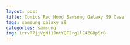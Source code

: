 ```yaml
---
layout: post
title: Comics Red Hood Samsung Galaxy S9 Case
tags: samsung galaxy s9
categories: samsung
img: 1rrvR7jjVgN11JntYQF2rg1lE4ZGBpSrB
---
```

